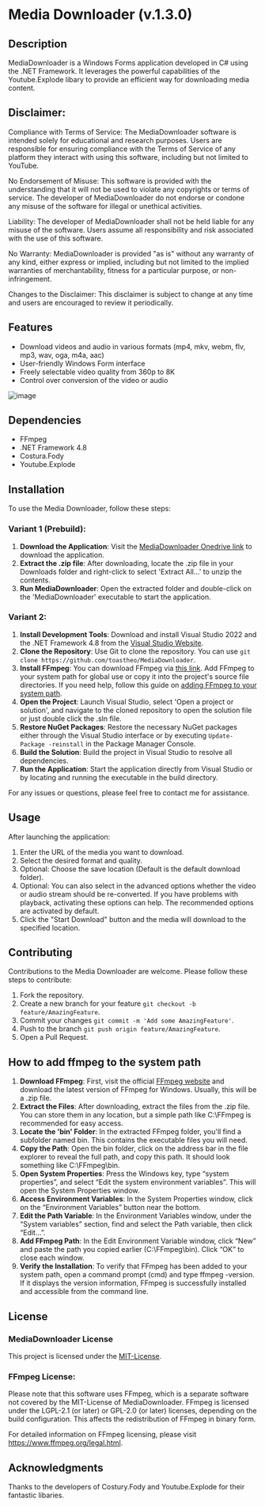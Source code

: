 # Media Downloader (v.1.3.0)

## Description

MediaDownloader is a Windows Forms application developed in C# using the .NET Framework. It leverages the powerful capabilities of the Youtube.Explode libary to provide an efficient way for downloading media content.

## Disclaimer:

Compliance with Terms of Service: The MediaDownloader software is intended solely for educational and research purposes. Users are responsible for ensuring compliance with the Terms of Service of any platform they interact with using this software, including but not limited to YouTube.

No Endorsement of Misuse: This software is provided with the understanding that it will not be used to violate any copyrights or terms of service. The developer of MediaDownloader do not endorse or condone any misuse of the software for illegal or unethical activities.

Liability: The developer of MediaDownloader shall not be held liable for any misuse of the software. Users assume all responsibility and risk associated with the use of this software.

No Warranty: MediaDownloader is provided "as is" without any warranty of any kind, either express or implied, including but not limited to the implied warranties of merchantability, fitness for a particular purpose, or non-infringement.

Changes to the Disclaimer: This disclaimer is subject to change at any time and users are encouraged to review it periodically.

## Features

- Download videos and audio in various formats (mp4, mkv, webm, flv, mp3, wav, oga, m4a, aac)
- User-friendly Windows Form interface
- Freely selectable video quality from 360p to 8K
- Control over conversion of the video or audio

![image](https://github.com/toastheo/MediaDownloader/assets/114708595/1a7dde28-7d9c-4f91-8825-18e960e99bb7)

## Dependencies

- FFmpeg
- .NET Framework 4.8
- Costura.Fody
- Youtube.Explode

##  Installation

To use the Media Downloader, follow these steps:

### Variant 1 (Prebuild):

1. **Download the Application**: Visit the [MediaDownloader Onedrive link](https://1drv.ms/u/s!ArgwWHbVjXCmj6ZPER-n-JfY7KYxkA?e=zmfJyV "MediaDownloader Onedrive") to download the application.
2. **Extract the .zip file**: After downloading, locate the .zip file in your Downloads folder and right-click to select 'Extract All...' to unzip the contents.
3. **Run MediaDownloader**: Open the extracted folder and double-click on the 'MediaDownloader' executable to start the application.

### Variant 2:

1. **Install Development Tools**: Download and install Visual Studio 2022 and the .NET Framework 4.8 from the [Visual Studio Website](https://visualstudio.microsoft.com/de/downloads/ "Visual Studio Downloadpage").
2. **Clone the Repository**: Use Git to clone the repository. You can use `git clone https://github.com/toastheo/MediaDownloader`.
3. **Install FFmpeg**: You can download FFmpeg via [this link](https://ffmpeg.org/download.html "Download Page FFmpeg"). Add FFmpeg to your system path for global use or copy it into the project's source file directories. If you need help, follow this guide on [adding FFmpeg to your system path](#how-to-add-ffmpeg-to-the-system-path).
4. **Open the Project**: Launch Visual Studio, select 'Open a project or solution', and navigate to the cloned repository to open the solution file or just double click the .sln file.
5. **Restore NuGet Packages**: Restore the necessary NuGet packages either through the Visual Studio interface or by executing `Update-Package -reinstall` in the Package Manager Console.
6. **Build the Solution**: Build the project in Visual Studio to resolve all dependencies.
7. **Run the Application**: Start the application directly from Visual Studio or by locating and running the executable in the build directory.

For any issues or questions, please feel free to contact me for assistance.

## Usage

After launching the application:

1. Enter the URL of the media you want to download.
2. Select the desired format and quality.
3. Optional: Choose the save location (Default is the default download folder).
4. Optional: You can also select in the advanced options whether the video or audio stream should be re-converted. If you have problems with playback, activating these options can help. The recommended options are activated by default.
5. Click the "Start Download" button and the media will download to the specified location.

## Contributing

Contributions to the Media Downloader are welcome. Please follow these steps to contribute:

1. Fork the repository.
2. Create a new branch for your feature `git checkout -b feature/AmazingFeature`.
3. Commit your changes `git commit -m 'Add some AmazingFeature'`.
4. Push to the branch `git push origin feature/AmazingFeature`.
5. Open a Pull Request.

## How to add ffmpeg to the system path

1. **Download FFmpeg**: First, visit the official [FFmpeg website](https://ffmpeg.org/download.html "Download Page FFmpeg") and download the latest version of FFmpeg for Windows. Usually, this will be a .zip file.
2. **Extract the Files**: After downloading, extract the files from the .zip file. You can store them in any location, but a simple path like C:\FFmpeg is recommended for easy access.
3. **Locate the 'bin' Folder**: In the extracted FFmpeg folder, you'll find a subfolder named bin. This contains the executable files you will need.
4. **Copy the Path**: Open the bin folder, click on the address bar in the file explorer to reveal the full path, and copy this path. It should look something like C:\FFmpeg\bin.
5. **Open System Properties**: Press the Windows key, type “system properties”, and select “Edit the system environment variables”. This will open the System Properties window.
6. **Access Environment Variables**: In the System Properties window, click on the “Environment Variables” button near the bottom.
7. **Edit the Path Variable**: In the Environment Variables window, under the “System variables” section, find and select the Path variable, then click “Edit…”.
8. **Add FFmpeg Path**: In the Edit Environment Variable window, click “New” and paste the path you copied earlier (C:\FFmpeg\bin). Click “OK” to close each window.
9. **Verify the Installation**: To verify that FFmpeg has been added to your system path, open a command prompt (cmd) and type ffmpeg -version. If it displays the version information, FFmpeg is successfully installed and accessible from the command line.

## License

### MediaDownloader License
This project is licensed under the [MIT-License](https://opensource.org/license/mit/).

### FFmpeg License:
Please note that this software uses FFmpeg, which is a separate software not covered by the MIT-License of MediaDownloader. FFmpeg is licensed under the LGPL-2.1 (or later) or GPL-2.0 (or later) licenses, depending on the build configuration. This affects the redistribution of FFmpeg in binary form.

For detailed information on FFmpeg licensing, please visit https://www.ffmpeg.org/legal.html.

## Acknowledgments
Thanks to the developers of Costury.Fody and Youtube.Explode for their fantastic libaries.
